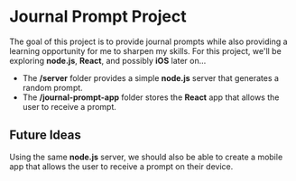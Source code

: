 # Journal Prompt Project

The goal of this project is to provide journal prompts while also providing a learning opportunity for me to sharpen my skills. For this project, we'll be exploring **node.js**, **React**, and possibly **iOS** later on...

* The **/server** folder provides a simple **node.js** server that generates a random prompt.
* The **/journal-prompt-app** folder stores the **React** app that allows the user to receive a prompt.

## Future Ideas
Using the same **node.js** server, we should also be able to create a mobile app that allows the user to receive a prompt on their device.
